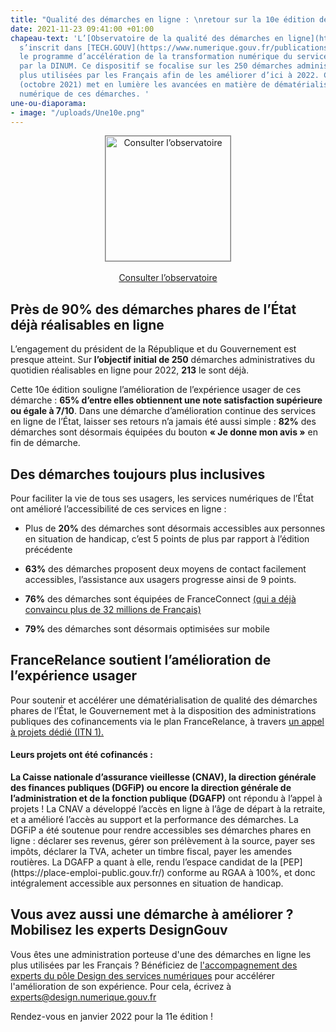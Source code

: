 ```yaml
---
title: "Qualité des démarches en ligne : \nretour sur la 10e édition de l’Observatoire"
date: 2021-11-23 09:41:00 +01:00
chapeau-text: 'L’[Observatoire de la qualité des démarches en ligne](https://observatoire.numerique.gouv.fr/observatoire/)
  s’inscrit dans [TECH.GOUV](https://www.numerique.gouv.fr/publications/tech-gouv-strategie-et-feuille-de-route-2019-2021/),
  le programme d’accélération de la transformation numérique du service public piloté
  par la DINUM. Ce dispositif se focalise sur les 250 démarches administratives les
  plus utilisées par les Français afin de les améliorer d’ici à 2022. Cette 10e édition
  (octobre 2021) met en lumière les avancées en matière de dématérialisation et d’inclusion
  numérique de ces démarches. '
une-ou-diaporama:
- image: "/uploads/Une10e.png"
---
```


<p align="center"><a href="https://observatoire.numerique.gouv.fr/observatoire/"><img src="![Obs10e.png](/uploads/Obs10e.png)" width="200" style="border:1px solid gray" align="center" alt="Consulter l’observatoire"/></a>
<br>
<br>
<a href="https://observatoire.numerique.gouv.fr/observatoire/" class="button">Consulter l’observatoire</a></p>

## Près de 90% des démarches phares de l’État déjà réalisables en ligne

L’engagement du président de la République et du Gouvernement est presque atteint. Sur **l’objectif initial de 250** démarches administratives du quotidien réalisables en ligne pour 2022, **213** le sont déjà.

Cette 10e édition souligne l’amélioration de l’expérience usager de ces démarche : **65% d’entre elles obtiennent une note satisfaction supérieure ou égale à 7/10**. Dans une démarche d’amélioration continue des services en ligne de l’État, laisser ses retours n’a jamais été aussi simple : **82%** des démarches sont désormais équipées du bouton **« Je donne mon avis »** en fin de démarche.

## Des démarches toujours plus inclusives

Pour faciliter la vie de tous ses usagers, les services numériques de l’État ont amélioré l’accessibilité de ces services en ligne :

* Plus de **20%** des démarches sont désormais accessibles aux personnes en situation de handicap, c’est 5 points de plus par rapport à l’édition précédente

* **63%** des démarches proposent deux moyens de contact facilement accessibles, l’assistance aux usagers progresse ainsi de 9 points.

* **76%** des démarches sont équipées de FranceConnect [(qui a déjà convaincu plus de 32 millions de Français)](https://www.numerique.gouv.fr/actualites/30-millions-utilisateurs-conquis-par-franceconnect/)

* **79%** des démarches sont désormais optimisées sur mobile

## FranceRelance soutient l’amélioration de l’expérience usager

Pour soutenir et accélérer une dématérialisation de qualité des démarches phares de l’État, le Gouvernement met à la disposition des administrations publiques des cofinancements via le plan FranceRelance, à travers [un appel à projets dédié (ITN 1).](https://france-relance.transformation.gouv.fr/61a2-ameliorer-lexperience-usager-dans-une-demarch)

<div class="noir encadre">
<h4>Leurs projets ont été cofinancés :</h4>
<p><b>La Caisse nationale d’assurance vieillesse (CNAV), la direction générale des finances publiques (DGFiP) ou encore la direction générale de l’administration et de la fonction publique (DGAFP)</b> ont répondu à l’appel à projets ! La CNAV a développé l’accès en ligne à l’âge de départ à la retraite, et a amélioré l’accès au support et la performance des démarches.   La DGFiP a été soutenue pour rendre accessibles ses démarches phares en ligne : déclarer ses revenus, gérer son prélèvement à la source, payer ses impôts, déclarer la TVA, acheter un timbre fiscal, payer les amendes routières. La DGAFP a quant à elle, rendu l’espace candidat de la [PEP](https://place-emploi-public.gouv.fr/) conforme au RGAA à 100%, et donc intégralement accessible aux personnes en situation de handicap.</p>
</div>

## Vous avez aussi une démarche à améliorer ? Mobilisez les experts DesignGouv

Vous êtes une administration porteuse d'une des démarches en ligne les plus utilisées par les Français ? Bénéficiez de [l'accompagnement des experts du pôle Design des services numériques](https://design.numerique.gouv.fr/articles/2021-08-20-appui-experts/) pour accélérer l'amélioration de son expérience. Pour cela, écrivez à experts@design.numerique.gouv.fr

Rendez-vous en janvier 2022 pour la 11e édition !